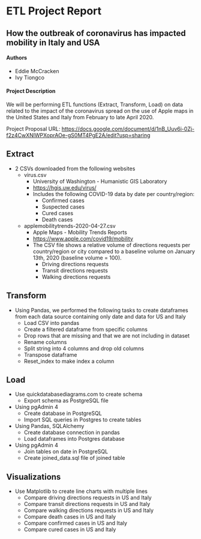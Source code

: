 # ETL Project Report
## How the outbreak of coronavirus has impacted mobility in Italy and USA

#### Authors
* Eddie McCracken
* Ivy Tiongco

#### Project Description

We will be performing ETL functions (Extract, Transform, Load) on data related to the impact of the coronavirus spread on the use of Apple maps in the United States and Italy from February to late April 2020. 

Project Proposal
URL: https://docs.google.com/document/d/1nB_Uuv6i-0Zj-f2z4CwXNlWPXoprAOe-gS0MT4PgE2A/edit?usp=sharing

## Extract
* 2 CSVs downloaded from the following websites
  * virus.csv
    * University of Washington - Humanistic GIS Laboratory
    * https://hgis.uw.edu/virus/
    * Includes the following COVID-19 data by date per country/region:
      * Confirmed cases
      * Suspected cases
      * Cured cases
      * Death cases
  * applemobilitytrends-2020-04-27.csv
    * Apple Maps - Mobility Trends Reports
    * https://www.apple.com/covid19/mobility
    * The CSV file shows a relative volume of directions requests per country/region or city compared to a baseline volume on January 13th, 2020 (baseline volume = 100).
      * Driving directions requests
      * Transit directions requests
      * Walking directions requests

## Transform
* Using Pandas, we performed the following tasks to create dataframes from each data source containing only date and data for US and Italy
  * Load CSV into pandas
  * Create a filtered dataframe from specific columns
  * Drop rows that are missing and that we are not including in dataset
  * Rename columns
  * Split string into 4 columns and drop old columns
  * Transpose dataframe
  * Reset_index to make index a column

## Load
* Use quickdatabasediagrams.com to create schema
  * Export schema as PostgreSQL file
* Using pgAdmin 4
  * Create database in PostgreSQL 
  * Import SQL queries in Postgres to create tables
* Using Pandas, SQLAlchemy
  * Create database connection in pandas
  * Load dataframes into Postgres database
* Using pgAdmin 4
  * Join tables on date in PostgreSQL
  * Create joined_data.sql file of joined table

## Visualizations
* Use Matplotlib to create line charts with multiple lines
  * Compare driving directions requests in US and Italy
  * Compare transit directions requests in US and Italy
  * Compare walking directions requests in US and Italy
  * Compare death cases in US and Italy
  * Compare confirmed cases in US and Italy
  * Compare cured cases in US and Italy
